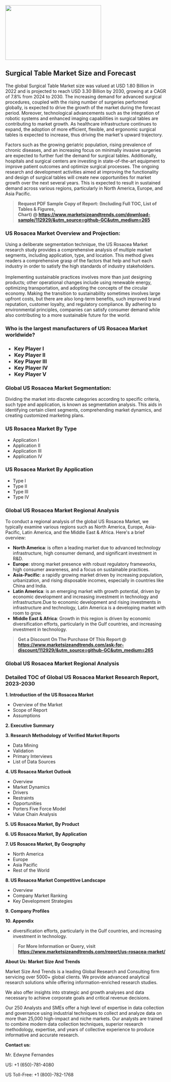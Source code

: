 <p><img class="alignnone size-medium wp-image-20088" src="https://ffe5etoiles.com/wp-content/uploads/2024/12/MST1-300x171.png" alt="" width="300" height="171" /></p><h2>Surgical Table Market Size and Forecast</h2><p>The global Surgical Table Market size was valued at USD 1.80 Billion in 2022 and is projected to reach USD 3.30 Billion by 2030, growing at a CAGR of 7.8% from 2024 to 2030. The increasing demand for advanced surgical procedures, coupled with the rising number of surgeries performed globally, is expected to drive the growth of the market during the forecast period. Moreover, technological advancements such as the integration of robotic systems and enhanced imaging capabilities in surgical tables are contributing to market growth. As healthcare infrastructure continues to expand, the adoption of more efficient, flexible, and ergonomic surgical tables is expected to increase, thus driving the market's upward trajectory.</p><p>Factors such as the growing geriatric population, rising prevalence of chronic diseases, and an increasing focus on minimally invasive surgeries are expected to further fuel the demand for surgical tables. Additionally, hospitals and surgical centers are investing in state-of-the-art equipment to improve patient outcomes and optimize surgical processes. The ongoing research and development activities aimed at improving the functionality and design of surgical tables will create new opportunities for market growth over the next several years. This is expected to result in sustained demand across various regions, particularly in North America, Europe, and Asia Pacific.</p></p><blockquote id="" class=""><strong>Request PDF Sample Copy of Report: (Including Full TOC, List of Tables &amp; Figures, Chart)&nbsp;@&nbsp;<strong><a href="https://www.marketsizeandtrends.com/download-sample/112929/&utm_source=github-GC&utm_medium=265" target="_blank">https://www.marketsizeandtrends.com/download-sample/112929/&utm_source=github-GC&utm_medium=265</a></strong></strong></blockquote><h3 id="" class="">US Rosacea Market&nbsp;Overview and Projection:</h3><p id="" class="">Using a deliberate segmentation technique, the US Rosacea Market research study provides a comprehensive analysis of multiple market segments, including application, type, and location. This method gives readers a comprehensive grasp of the factors that help and hurt each industry in order to satisfy the high standards of industry stakeholders. <br /> <br />Implementing sustainable practices involves more than just designing products; other operational changes include using renewable energy, optimizing transportation, and adopting the concepts of the circular economy. Making the transition to sustainability sometimes involves large upfront costs, but there are also long-term benefits, such improved brand reputation, customer loyalty, and regulatory compliance. By adhering to environmental principles, companies can satisfy consumer demand while also contributing to a more sustainable future for the world.</p><h3 id="" class="">Who is the largest manufacturers of&nbsp;US Rosacea Market worldwide?</h3><h3 class=""><p><ul><li>Key Player I </li><li> Key Player II </li><li> Key Player III </li><li> Key Player IV </li><li> Key Player V</li></ul></p></h3><h3 id="" class="">Global&nbsp;US Rosacea Market Segmentation:</h3><p id="" class="">Dividing the market into discrete categories according to specific criteria, such type and application, is known as segmentation analysis. This aids in identifying certain client segments, comprehending market dynamics, and creating customized marketing plans.</p><h3 id="" class="">US Rosacea Market&nbsp;By Type</h3><p><p><ul><li>Application I </li><li> Application II </li><li> Application III </li><li> Application IV</p></li></ul></p></p><h3 id="" class="">US Rosacea Market&nbsp;By Application</h3><p class=""><p><ul><li>Type I </li><li> Type II </li><li> Type III </li><li> Type IV</li></ul></p></p><h3 id="" class="">Global US Rosacea Market Regional Analysis</h3><p id="" class="">To conduct a regional analysis of the global US Rosacea Market, we typically examine various regions such as North America, Europe, Asia-Pacific, Latin America, and the Middle East &amp; Africa. Here's a brief overview:</p><ul><li><strong>North America</strong>: is often a leading market due to advanced technology infrastructure, high consumer demand, and significant investment in R&amp;D.</li><li><strong>Europe</strong>: strong market presence with robust regulatory frameworks, high consumer awareness, and a focus on sustainable practices.</li><li><strong>Asia-Pacific</strong>: a rapidly growing market driven by increasing population, urbanization, and rising disposable incomes, especially in countries like China and India.</li><li><strong>Latin America</strong>: is an emerging market with growth potential, driven by economic development and increasing investment in technology and infrastructure.Due to economic development and rising investments in infrastructure and technology, Latin America is a developing market with room to grow.</li><li><strong>Middle East &amp; Africa</strong>: Growth in this region is driven by economic diversification efforts, particularly in the Gulf countries, and increasing investment in technology.</li></ul><blockquote id="" class=""><strong>Get a Discount On The Purchase Of This Report @ <strong><a href="https://www.marketsizeandtrends.com/ask-for-discount/112929/&utm_source=github-GC&utm_medium=265" target="_blank">https://www.marketsizeandtrends.com/ask-for-discount/112929/&utm_source=github-GC&utm_medium=265</a></strong></strong></blockquote><h3 id="" class="">Global US Rosacea Market Regional Analysis</h3><h3 id="" class="">Detailed TOC of Global US Rosacea Market Research Report, 2023-2030</h3><p id="" class=""><strong>1. Introduction of the US Rosacea Market</strong></p><ul><li>Overview of the Market</li><li>Scope of Report</li><li>Assumptions</li></ul><p id="" class=""><strong>2. Executive Summary</strong></p><p id="" class=""><strong>3. Research Methodology of Verified Market Reports</strong></p><ul><li>Data Mining</li><li>Validation</li><li>Primary Interviews</li><li>List of Data Sources</li></ul><p id="" class=""><strong>4. US Rosacea Market Outlook</strong></p><ul><li>Overview</li><li>Market Dynamics</li><li>Drivers</li><li>Restraints</li><li>Opportunities</li><li>Porters Five Force Model</li><li>Value Chain Analysis</li></ul><p id="" class=""><strong>5. US Rosacea Market, By Product</strong></p><p id="" class=""><strong>6. US Rosacea Market, By Application</strong></p><p id="" class=""><strong>7. US Rosacea Market, By Geography</strong></p><ul><li>North America</li><li>Europe</li><li>Asia Pacific</li><li>Rest of the World</li></ul><p id="" class=""><strong>8. US Rosacea Market Competitive Landscape</strong></p><ul><li>Overview</li><li>Company Market Ranking</li><li>Key Development Strategies</li></ul><p id="" class=""><strong>9. Company Profiles</strong></p><p id="" class=""><strong>10. Appendix</strong></p><ul><li>diversification efforts, particularly in the Gulf countries, and increasing investment in technology.</li></ul><blockquote id="" class=""><strong>For More Information or Query, visit <strong><strong><a href="https://www.marketsizeandtrends.com/report/us-rosacea-market/" target="_blank">https://www.marketsizeandtrends.com/report/us-rosacea-market/</a></strong></strong></strong></blockquote><p id="" class=""><strong>About Us: Market Size And Trends</strong></p><p id="" class="">Market Size And Trends is a leading Global Research and Consulting firm servicing over 5000+ global clients. We provide advanced analytical research solutions while offering information-enriched research studies.</p><p id="" class="">We also offer insights into strategic and growth analyses and data necessary to achieve corporate goals and critical revenue decisions.</p><p id="" class="">Our 250 Analysts and SMEs offer a high level of expertise in data collection and governance using industrial techniques to collect and analyze data on more than 25,000 high-impact and niche markets. Our analysts are trained to combine modern data collection techniques, superior research methodology, expertise, and years of collective experience to produce informative and accurate research.</p><p id="" class=""><strong>Contact us:</strong></p><p id="" class="">Mr. Edwyne Fernandes</p><p id="" class="">US: +1 (650)-781-4080</p><p id="" class="">US Toll-Free: +1 (800)-782-1768</p>
